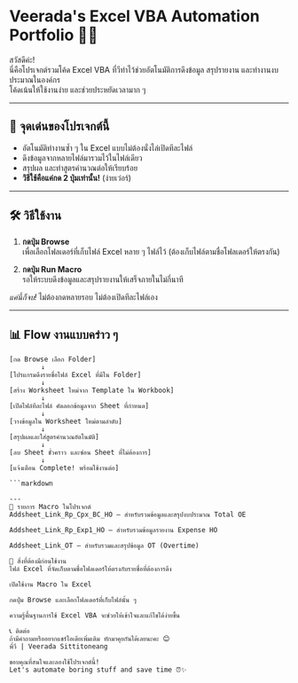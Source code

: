 # Veerada's Excel VBA Automation Portfolio 💼✨

สวัสดีค่ะ!  
นี่คือโปรเจกต์รวมโค้ด Excel VBA ที่วีทำไว้ช่วยอัตโนมัติการดึงข้อมูล สรุปรายงาน และทำงานงบประมาณในองค์กร  
โค้ดเน้นให้ใช้งานง่าย และช่วยประหยัดเวลามาก ๆ

---

## 🎯 จุดเด่นของโปรเจกต์นี้

- อัตโนมัติทำงานซ้ำ ๆ ใน Excel แบบไม่ต้องนั่งไล่เปิดทีละไฟล์  
- ดึงข้อมูลจากหลายไฟล์มารวมไว้ในไฟล์เดียว  
- สรุปผล และทำสูตรคำนวณต่อให้เรียบร้อย  
- **วิธีใช้คือแค่กด 2 ปุ่มเท่านั้น!** (ง่ายเว่อร์)

---

## 🛠️ วิธีใช้งาน

1. **กดปุ่ม Browse**  
   เพื่อเลือกโฟลเดอร์ที่เก็บไฟล์ Excel หลาย ๆ ไฟล์ไว้ (ต้องเก็บไฟล์ตามชื่อโฟลเดอร์ให้ตรงกัน)  
   
2. **กดปุ่ม Run Macro**  
   รอให้ระบบดึงข้อมูลและสรุปรายงานให้เสร็จภายในไม่กี่นาที

*แค่นี้ก็จบ!* ไม่ต้องกดหลายรอบ ไม่ต้องเปิดทีละไฟล์เอง

---

## 📊 Flow งานแบบคร่าว ๆ

```plaintext
[กด Browse เลือก Folder]  
        ↓  
[โปรแกรมดึงรายชื่อไฟล์ Excel ที่มีใน Folder]  
        ↓  
[สร้าง Worksheet ใหม่จาก Template ใน Workbook]  
        ↓  
[เปิดไฟล์ทีละไฟล์ คัดลอกข้อมูลจาก Sheet ที่กำหนด]  
        ↓  
[วางข้อมูลใน Worksheet ใหม่ตามลำดับ]  
        ↓  
[สรุปผลและใส่สูตรคำนวณอัตโนมัติ]  
        ↓  
[ลบ Sheet ชั่วคราว และซ่อน Sheet ที่ไม่ต้องการ]  
        ↓  
[แจ้งเตือน Complete! พร้อมใช้งานต่อ]

```markdown

---
📝 รายการ Macro ในโปรเจกต์
Addsheet_Link_Rp_Cpx_BC_HO — สำหรับรวมข้อมูลและสรุปงบประมาณ Total OE

Addsheet_Link_Rp_Exp1_HO — สำหรับรวมข้อมูลรายงาน Expense HO

Addsheet_Link_OT — สำหรับรวมและสรุปข้อมูล OT (Overtime)

🧰 สิ่งที่ต้องมีก่อนใช้งาน
ไฟล์ Excel ที่จัดเก็บตามชื่อโฟลเดอร์ให้ตรงกับรายชื่อที่ต้องการดึง

เปิดใช้งาน Macro ใน Excel

กดปุ่ม Browse และเลือกโฟลเดอร์ที่เก็บไฟล์นั้น ๆ

ความรู้พื้นฐานการใช้ Excel VBA จะช่วยให้เข้าใจและแก้ไขได้ง่ายขึ้น

📞 ติดต่อ
ถ้ามีคำถามหรืออยากแชร์ไอเดียเพิ่มเติม ทักมาคุยกันได้เลยนะคะ 😊
พี่วี | Veerada Sittitoneang

ขอบคุณที่สนใจและลองใช้โปรเจกต์นี้!
Let's automate boring stuff and save time ⏰✨
